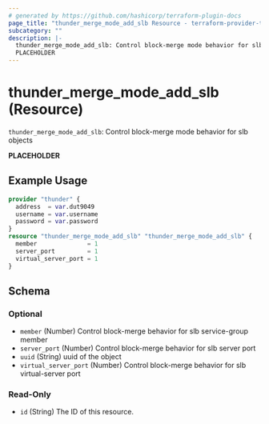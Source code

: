 ```yaml
---
# generated by https://github.com/hashicorp/terraform-plugin-docs
page_title: "thunder_merge_mode_add_slb Resource - terraform-provider-thunder"
subcategory: ""
description: |-
  thunder_merge_mode_add_slb: Control block-merge mode behavior for slb objects
  PLACEHOLDER
---
```


# thunder_merge_mode_add_slb (Resource)

`thunder_merge_mode_add_slb`: Control block-merge mode behavior for slb objects

__PLACEHOLDER__

## Example Usage

```terraform
provider "thunder" {
  address  = var.dut9049
  username = var.username
  password = var.password
}
resource "thunder_merge_mode_add_slb" "thunder_merge_mode_add_slb" {
  member              = 1
  server_port         = 1
  virtual_server_port = 1
}
```

<!-- schema generated by tfplugindocs -->
## Schema

### Optional

- `member` (Number) Control block-merge behavior for slb service-group member
- `server_port` (Number) Control block-merge behavior for slb server port
- `uuid` (String) uuid of the object
- `virtual_server_port` (Number) Control block-merge behavior for slb virtual-server port

### Read-Only

- `id` (String) The ID of this resource.


